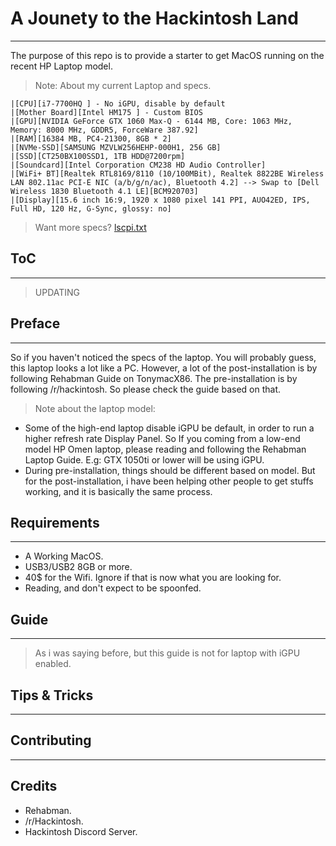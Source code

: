 # A Jounety to the Hackintosh Land
---
The purpose of this repo is to provide a starter to get MacOS running on the recent HP Laptop model.

> Note: About my current Laptop and specs. 

```mdblock
|[CPU][i7-7700HQ ] - No iGPU, disable by default
|[Mother Board][Intel HM175 ] - Custom BIOS
|[GPU][NVIDIA GeForce GTX 1060 Max-Q - 6144 MB, Core: 1063 MHz, Memory: 8000 MHz, GDDR5, ForceWare 387.92]
|[RAM][16384 MB, PC4-21300, 8GB * 2]
|[NVMe-SSD][SAMSUNG MZVLW256HEHP-000H1, 256 GB]
|[SSD][CT250BX100SSD1, 1TB HDD@7200rpm]
|[Soundcard][Intel Corporation CM238 HD Audio Controller]
|[WiFi+ BT][Realtek RTL8169/8110 (10/100MBit), Realtek 8822BE Wireless LAN 802.11ac PCI-E NIC (a/b/g/n/ac), Bluetooth 4.2] --> Swap to [Dell Wireless 1830 Bluetooth 4.1 LE][BCM920703]
|[Display][15.6 inch 16:9, 1920 x 1080 pixel 141 PPI, AUO42ED, IPS, Full HD, 120 Hz, G-Sync, glossy: no]
```

> Want more specs? [lscpi.txt](lspci.txt)

## ToC
---
> UPDATING

## Preface
---
So if you haven't noticed the specs of the laptop. You will probably guess, this laptop looks a lot like a PC. However, a lot of the post-installation is by following Rehabman Guide on TonymacX86. The pre-installation is by following /r/hackintosh. So please check the guide based on that.

> Note about the laptop model:
- Some of the high-end laptop disable iGPU be default, in order to run a higher refresh rate Display Panel. So If you coming from a low-end model HP Omen laptop, please reading and following the Rehabman Laptop Guide. E.g: GTX 1050ti or lower will be using iGPU.
- During pre-installation, things should be different based on model. But for the post-installation, i have been helping other people to get stuffs working, and it is basically the same process.

## Requirements
---
- A Working MacOS.
- USB3/USB2 8GB or more.
- 40$ for the Wifi. Ignore if that is now what you are looking for.
- Reading, and don't expect to be spoonfed.

## Guide
---
> As i was saying before, but this guide is not for laptop with iGPU enabled.

## Tips & Tricks
---

## Contributing
---

## Credits
- Rehabman.
- /r/Hackintosh.
- Hackintosh Discord Server.

